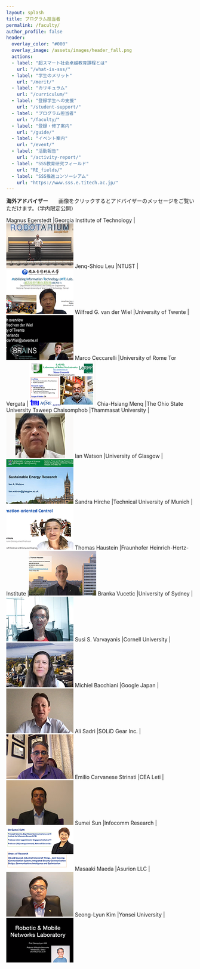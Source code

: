 ```yaml
---
layout: splash
title: プログラム担当者
permalink: /faculty/
author_profile: false
header:
  overlay_color: "#000"
  overlay_image: /assets/images/header_fall.png
  actions:
  - label: "超スマート社会卓越教育課程とは"
    url: "/what-is-sss/"
  - label: "学生のメリット"
    url: "/merit/"
  - label: "カリキュラム"
    url: "/curriculum/"
  - label: "登録学生への支援​"
    url: "/student-support/"
  - label: "プログラム担当者​"
    url: "/faculty/"
  - label: "登録・修了案内"
    url: "/guide/"
  - label: "イベント案内"
    url: "/event/"
  - label: "活動報告"
    url: "/activity-report/"
  - label: "SSS教育研究フィールド"
    url: "RE_fields/"
  - label: "SSS推進コンソーシアム"
    url: "https://www.sss.e.titech.ac.jp/"
---
```


**海外アドバイザー**　　画像をクリックするとアドバイザーのメッセージをご覧いただけます。（学内限定公開）

Magnus Egerstedt |Georgia Institute of Technology |[![magnus](/assets/images/advisors/magnus.egerstedt.png)](https://www.sss.e.titech.ac.jp/wise-sss/video_international.advisors/magnus.url)
Jenq-Shiou Leu |NTUST |[![leu](/assets/images/advisors/jenq.shiou.leu.png)](https://www.sss.e.titech.ac.jp/wise-sss/video_international.advisors/Jenq-Shiou%20Leu.mp4)
Wilfred G. van der Wiel |University of Twente |[![wilfred](/assets/images/advisors/w.g.vanderwiel.png)](https://www.sss.e.titech.ac.jp/wise-sss/video_international.advisors/Wilfred%20G.%20van%20der%20Wiel.mp4)
Marco Ceccarelli |University of Rome Tor Vergata |[![marco](/assets/images/advisors/marco.ceccarelli.png)](https://www.sss.e.titech.ac.jp/wise-sss/video_international.advisors/Marco%20Ceccarelli.mp4)
Chia-Hsiang Menq |The Ohio State University
Taweep Chaisomphob |Thammasat University |[![taweep](/assets/images/advisors/taweep.chaisomphob.png)](https://www.sss.e.titech.ac.jp/wise-sss/video_international.advisors/taweep.chaisomphob.mp4)
Ian Watson |University of Glasgow |[![watson](/assets/images/advisors/ian.watson.png)](https://www.sss.e.titech.ac.jp/wise-sss/video_international.advisors/ian.watson.mp4)
Sandra Hirche |Technical University of Munich |[![sandra](/assets/images/advisors/sandra.hirche.png)](https://www.sss.e.titech.ac.jp/wise-sss/video_international.advisors/Sandra%20Hirche.mp4)
Thomas Haustein |Fraunhofer Heinrich-Hertz-Institute |[![thomas](/assets/images/advisors/thomas.haustein.png)](https://www.sss.e.titech.ac.jp/wise-sss/video_international.advisors/Thomas%20Haustein.mp4)
Branka Vucetic |University of Sydney |[![branka](/assets/images/advisors/branka.vucetic.png)](https://www.sss.e.titech.ac.jp/wise-sss/video_international.advisors/Branka%20Vucetic.mp4)
Susi S. Varvayanis |Cornell University |[![susi](/assets/images/advisors/susi.varvayanis.png)](https://www.sss.e.titech.ac.jp/wise-sss/video_international.advisors/Susi%20Varvayanis.mp4)
Michiel Bacchiani |Google Japan |[![bacchiani](/assets/images/advisors/michiel.bacchiani.png)](https://www.sss.e.titech.ac.jp/wise-sss/video_international.advisors/michiel.bacchiani.mp4)
Ali Sadri |SOLiD Gear Inc. |[![ali](/assets/images/advisors/ali.sadri.png)](https://www.sss.e.titech.ac.jp/wise-sss/video_international.advisors/Ali%20Sadri%20Research%20for%20tokyotech.mp4)
Emilio Carvanese Strinati |CEA Leti |[![emilio](/assets/images/advisors/emilio.c.strinati.jpg)](https://www.sss.e.titech.ac.jp/wise-sss/video_international.advisors/emilio.carvanese.strinati.mp4)
Sumei Sun |Infocomm Research |[![sumei](/assets/images/advisors/sumei.sun.png)](https://www.sss.e.titech.ac.jp/wise-sss/video_international.advisors/Sumei%20Sun.mp4)
Masaaki Maeda |Asurion LLC |[![maeda](/assets/images/advisors/masaaki.maeda.png)](https://www.sss.e.titech.ac.jp/wise-sss/video_international.advisors/Masaaki%20Maeda.mp4)
Seong-Lyun Kim |Yonsei University |[![kim](/assets/images/advisors/seong.lyun.kim.png)](https://www.sss.e.titech.ac.jp/wise-sss/video_international.advisors/seong.lyun.kim.mp4)
